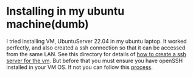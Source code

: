 # Installing in my ubuntu machine(dumb)

I tried installing VM, UbuntuServer 22.04 in my ubuntu laptop. It worked perfectly, and also created a ssh connection so that it can be accessed from the same LAN. See this directory for details of [how to create a ssh server for the vm](../additional-nic/). But before that you must ensure you have openSSH installed in your VM OS. If not you can follow this [process](../ssh-server/).